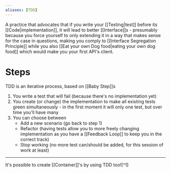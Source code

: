 ```yaml
---
aliases: [TDD]
---
```


A practice that advocates that if you write your [[Testing|test]] before its [[Code|implementation]], it will lead to better [[Interface]]s - presumably because you force yourself to only extending it in a way that makes sense for the case in questions, making you comply to [[Interface Segregation Principle]] while you also [[Eat your own Dog food|eating your own dog food]] which would make you your first API's client.

# Steps

TDD is an iterative process, based on [[Baby Step]]s 

1. You write a test that will fail (because there's no implementation yet)
2. You create (or change) the implementation to make all existing tests green simultaneously - in the first moment it will only one test, but over time you'll have many
3. You can choose between
	- Add a new scenario (go back to step 1)
	- Refactor (having tests allow you to more freely changing implementation as you have a [[Feedback Loop]] to keep you in the correct track)
	- Stop working (no more test can/should be added, for this session of work at least)

---

It's possible to create [[Container]]'s by using TDD too![^1]

[ˆ1]: https://www.thoughtworks.com/radar/techniques/tdd-ing-containers